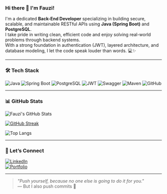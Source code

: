### Hi there 👋 I'm Fauzi!

I'm a dedicated **Back-End Developer** specializing in building secure, scalable, and maintainable RESTful APIs using **Java (Spring Boot)** and **PostgreSQL**.  
I take pride in writing clean, efficient code and enjoy solving real-world problems through backend systems.  
With a strong foundation in authentication (JWT), layered architecture, and database modeling, I let the code speak louder than words. 💻✨

---

### 🛠️ Tech Stack

![Java](https://img.shields.io/badge/-Java-007396?style=flat&logo=java)
![Spring Boot](https://img.shields.io/badge/-Spring%20Boot-6DB33F?style=flat&logo=springboot)
![PostgreSQL](https://img.shields.io/badge/-PostgreSQL-336791?style=flat&logo=postgresql)
![JWT](https://img.shields.io/badge/-JWT-000000?style=flat&logo=jsonwebtokens)
![Swagger](https://img.shields.io/badge/-Swagger-85EA2D?style=flat&logo=swagger)
![Maven](https://img.shields.io/badge/-Maven-C71A36?style=flat&logo=apachemaven)
![GitHub](https://img.shields.io/badge/-GitHub-181717?style=flat&logo=github)

---

### 📊 GitHub Stats

![Fauzi's GitHub Stats](https://github-readme-stats.vercel.app/api?username=fauzinashrullah&show_icons=true&theme=tokyonight&hide_border=true&hide_title=true)

[![GitHub Streak](https://streak-stats.demolab.com?user=fauzinashrullah&theme=tokyonight&hide_border=true)](https://git.io/streak-stats)

![Top Langs](https://github-readme-stats.vercel.app/api/top-langs/?username=fauzinashrullah&layout=compact&theme=tokyonight&hide_border=true)

---

### 🔗 Let’s Connect

[![LinkedIn](https://img.shields.io/badge/-LinkedIn-blue?style=flat&logo=linkedin)](https://www.linkedin.com/in/fauzi-malik-nashrullah)  
[![Portfolio](https://img.shields.io/badge/-My%20Portfolio-121212?style=flat&logo=vercel&logoColor=white)](https://portofolio-pearl-beta.vercel.app/)

---

> *"Push yourself, because no one else is going to do it for you."*  
> — But I also push commits 😤
